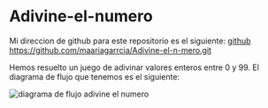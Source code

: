 # Adivine-el-numero

Mi direccion de github para este repositorio es el siguiente: [github](https://github.com/maariagarrcia/Adivine-el-n-mero.git)
https://github.com/maariagarrcia/Adivine-el-n-mero.git

Hemos resuelto un juego de adivinar valores enteros entre 0 y 99.
El diagrama de flujo que tenemos es el siguiente:

![diagrama de flujo adivine el numero](/Users/mariagarcia/Documents/GitHub/Adivine-el-n-mero)